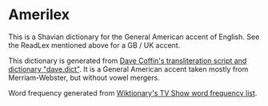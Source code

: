 # Amerilex

This is a Shavian dictionary for the General American accent of English. See the ReadLex mentioned above for a GB / UK accent.

This dictionary is generated from [Dave Coffin's transliteration script and dictionary "dave.dict"](https://dechifro.org/shavian/). It is a General American accent taken mostly from Merriam-Webster, but without vowel mergers.

Word frequency generated from [Wiktionary's TV Show word frequency list](https://github.com/unixpickle/wordfreqs/blob/master/prefetched/tv.csv).
